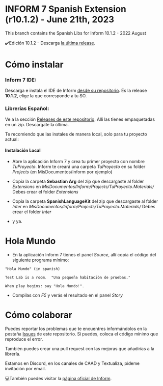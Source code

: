 INFORM 7 Spanish Extension (r10.1.2) - June 21th, 2023
======

This branch contains the Spanish Libs for Inform 10.1.2 - 2022 August

✔️Edición 10.1.2 - Descarga [la última release](https://github.com/sarganar/I7-Spanish/releases/).


Cómo instalar
======

### Inform 7 IDE:

Descarga e instala el IDE de Inform [desde su repositorio](https://github.com/ganelson/inform/releases). Es la release **10.1.2**, elige la que corresponde a tu SO.


### Librerías Español:
Ve a la sección [Releases de este repositorio](https://github.com/sarganar/I7-Spanish/releases). Allí las tienes empaquetadas en un zip. Descargate la última.

Te recomiendo que las instales de manera local, solo para tu proyecto actual:

#### Instalación Local

- Abre la aplicación Inform 7 y crea tu primer proyecto con nombre *TuProyecto*. Inform te creará una carpeta *TuProyecto* en su folder *Projects* (en MisDocumentos/Inform por ejemplo)

- Copia la carpeta **Sebastian Arg** del zip que descargaste al folder *Extensions* en *MisDocumentos/Inform/Projects/TuProyecto.Materials/*  Debes crear el folder *Extensions*

- Copia la carpeta **SpanishLanguageKit** del zip que descargaste al folder *Inter* en *MisDocumentos/Inform/Projects/TuProyecto.Materials/*  Debes crear el folder *Inter*

- y ya. 

Hola Mundo
======

- En la aplicación Inform 7 tienes el panel *Source*, allí copia el código del siguiente programa mínimo:

```
"Hola Mundo" (in spanish)

Test Lab is a room.  "Una pequeña habitación de pruebas."

When play begins: say "Hola Mundo!".
```

- Compilas con _F5_ y verás el resultado en el panel *Story*


Cómo colaborar
======

Puedes reportar los problemas que te encuentres informándolos en la pestaña [Issues](https://github.com/sarganar/I7-Spanish/issues) de este repositorio. Si puedes, coloca el código mínimo que reproduce el error.

También puedes crear una pull request con las mejoras que añadirías a la librería.

Estamos en Discord, en los canales de CAAD y Textualiza, pídeme invitación por email.

💻También puedes visitar la [página oficial de Inform](https://ganelson.github.io/inform-website/).

